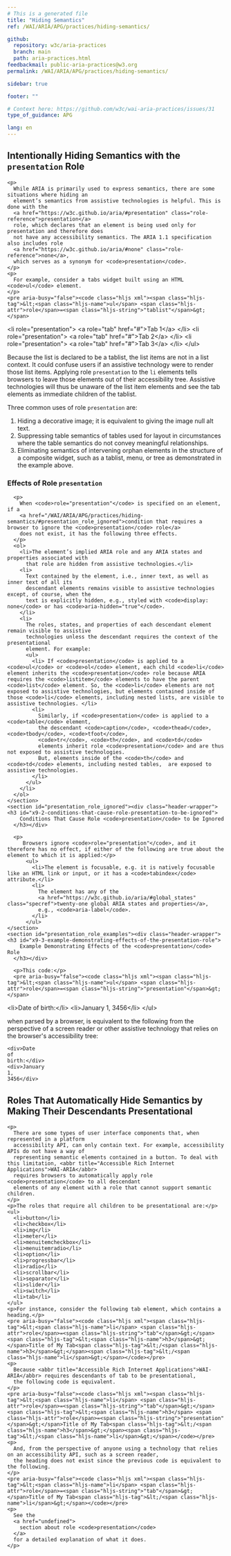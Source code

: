 ```yaml
---
# This is a generated file
title: "Hiding Semantics"
ref: /WAI/ARIA/APG/practices/hiding-semantics/

github:
  repository: w3c/aria-practices
  branch: main
  path: aria-practices.html
feedbackmail: public-aria-practices@w3.org
permalink: /WAI/ARIA/APG/practices/hiding-semantics/

sidebar: true

footer: ""

# Context here: https://github.com/w3c/wai-aria-practices/issues/31
type_of_guidance: APG

lang: en
---
```



<link rel="stylesheet" href="/content-assets/wai-aria-practices/styles.css">
<!-- Code highlighting styles -->
<link rel="stylesheet" href="/WAI/ARIA/APG/index/css/github.css">

<script>
const addBodyClass = "practice-page";
const enableSidebar = true;
if (addBodyClass) document.body.classList.add(addBodyClass);
if (enableSidebar) document.body.classList.add('has-sidebar');
</script>
    
<div>
<section id="presentation-role"><div class="header-wrapper"><h2 id="x9-intentionally-hiding-semantics-with-the-presentation-role">Intentionally Hiding Semantics with the <code>presentation</code> Role</h2></div>
    
    <p>
      While ARIA is primarily used to express semantics, there are some situations where hiding an
      element’s semantics from assistive technologies is helpful. This is done with the
      <a href="https://w3c.github.io/aria/#presentation" class="role-reference">presentation</a>
      role, which declares that an element is being used only for presentation and therefore does
      not have any accessibility semantics. The ARIA 1.1 specification also includes role
      <a href="https://w3c.github.io/aria/#none" class="role-reference">none</a>,
      which serves as a synonym for <code>presentation</code>.
    </p>
    <p>
      For example, consider a tabs widget built using an HTML <code>ul</code> element.
    </p>
    <pre aria-busy="false"><code class="hljs xml"><span class="hljs-tag">&lt;<span class="hljs-name">ul</span> <span class="hljs-attr">role</span>=<span class="hljs-string">"tablist"</span>&gt;</span>
  <span class="hljs-tag">&lt;<span class="hljs-name">li</span> <span class="hljs-attr">role</span>=<span class="hljs-string">"presentation"</span>&gt;</span>
    <span class="hljs-tag">&lt;<span class="hljs-name">a</span> <span class="hljs-attr">role</span>=<span class="hljs-string">"tab"</span> <span class="hljs-attr">href</span>=<span class="hljs-string">"#"</span>&gt;</span>Tab 1<span class="hljs-tag">&lt;/<span class="hljs-name">a</span>&gt;</span>
  <span class="hljs-tag">&lt;/<span class="hljs-name">li</span>&gt;</span>
  <span class="hljs-tag">&lt;<span class="hljs-name">li</span> <span class="hljs-attr">role</span>=<span class="hljs-string">"presentation"</span>&gt;</span>
    <span class="hljs-tag">&lt;<span class="hljs-name">a</span> <span class="hljs-attr">role</span>=<span class="hljs-string">"tab"</span> <span class="hljs-attr">href</span>=<span class="hljs-string">"#"</span>&gt;</span>Tab 2<span class="hljs-tag">&lt;/<span class="hljs-name">a</span>&gt;</span>
  <span class="hljs-tag">&lt;/<span class="hljs-name">li</span>&gt;</span>
  <span class="hljs-tag">&lt;<span class="hljs-name">li</span> <span class="hljs-attr">role</span>=<span class="hljs-string">"presentation"</span>&gt;</span>
    <span class="hljs-tag">&lt;<span class="hljs-name">a</span> <span class="hljs-attr">role</span>=<span class="hljs-string">"tab"</span> <span class="hljs-attr">href</span>=<span class="hljs-string">"#"</span>&gt;</span>Tab 3<span class="hljs-tag">&lt;/<span class="hljs-name">a</span>&gt;</span>
  <span class="hljs-tag">&lt;/<span class="hljs-name">li</span>&gt;</span>
<span class="hljs-tag">&lt;/<span class="hljs-name">ul</span>&gt;</span></code></pre>
    <p>
      Because the list is declared to be a tablist, the list items are not in a list context. It
      could confuse users if an assistive technology were to render those list items. Applying role
      <code>presentation</code> to the <code>li</code> elements tells browsers to leave those
      elements out of their accessibility tree. Assistive technologies will thus be unaware of the
      list item elements and see the tab elements as immediate children of the tablist.
    </p>
    <p>
      Three common uses of role <code>presentation</code> are:
    </p>
    <ol>
      <li>Hiding a decorative image; it is equivalent to giving the image null alt text. </li>
      <li>Suppressing table semantics of tables used for layout in circumstances where the table semantics do not convey meaningful relationships.</li>
      <li>Eliminating semantics of intervening orphan elements in the structure of a composite
        widget, such as a tablist, menu, or tree as demonstrated in the example above.</li>
    </ol>
    <section id="presentation_role_effects"><div class="header-wrapper"><h3 id="x9-1-effects-of-role-presentation">
        Effects of Role <code>presentation</code>
      </h3></div>
      
      <p>
        When <code>role="presentation"</code> is specified on an element, if a
        <a href="/WAI/ARIA/APG/practices/hiding-semantics/#presentation_role_ignored">condition that requires a browser to ignore the <code>presentation</code> role</a>
        does not exist, it has the following three effects.
      </p>
      <ol>
        <li>The element’s implied ARIA role and any ARIA states and properties associated with
          that role are hidden from assistive technologies.</li>
        <li>
          Text contained by the element, i.e., inner text, as well as inner text of all its
          descendant elements remains visible to assistive technologies except, of course, when the
          text is explicitly hidden, e.g., styled with <code>display: none</code> or has <code>aria-hidden="true"</code>.
        </li>
        <li>
          The roles, states, and properties of each descendant element remain visible to assistive
          technologies unless the descendant requires the context of the presentational
          element. For example:
          <ul>
            <li> If <code>presentation</code> is applied to a <code>ul</code> or <code>ol</code> element, each child <code>li</code> element inherits the <code>presentation</code> role because ARIA requires the <code>listitem</code> elements to have the parent <code>list</code> element. So, the <code>li</code> elements are not exposed to assistive technologies, but elements contained inside of those <code>li</code> elements, including nested lists, are visible to assistive technologies. </li>
            <li>
              Similarly, if <code>presentation</code> is applied to a <code>table</code> element,
              the descendant <code>caption</code>, <code>thead</code>, <code>tbody</code>, <code>tfoot</code>,
              <code>tr</code>, <code>th</code>, and <code>td</code>
              elements inherit role <code>presentation</code> and are thus not exposed to assistive technologies.
              But, elements inside of the <code>th</code> and <code>td</code> elements, including nested tables,  are exposed to assistive technologies.
            </li>
          </ul>
        </li>
      </ol>
    </section>
    <section id="presentation_role_ignored"><div class="header-wrapper"><h3 id="x9-2-conditions-that-cause-role-presentation-to-be-ignored">
        Conditions That Cause Role <code>presentation</code> to be Ignored
      </h3></div>
      
      <p>
         Browsers ignore <code>role="presentation"</code>, and it therefore has no effect, if either of the following are true about the element to which it is applied:</p>
          <ul>
            <li>The element is focusable, e.g. it is natively focusable like an HTML link or input, or it has a <code>tabindex</code> attribute.</li>
            <li>
              The element has any of the
              <a href="https://w3c.github.io/aria/#global_states" class="specref">twenty-one global ARIA states and properties</a>,
              e.g., <code>aria-label</code>.
            </li>
          </ul>
    </section>
    <section id="presentation_role_examples"><div class="header-wrapper"><h3 id="x9-3-example-demonstrating-effects-of-the-presentation-role">
        Example Demonstrating Effects of the <code>presentation</code> Role
      </h3></div>
      
      <p>This code:</p>
      <pre aria-busy="false"><code class="hljs xml"><span class="hljs-tag">&lt;<span class="hljs-name">ul</span> <span class="hljs-attr">role</span>=<span class="hljs-string">"presentation"</span>&gt;</span>
  <span class="hljs-tag">&lt;<span class="hljs-name">li</span>&gt;</span>Date of birth:<span class="hljs-tag">&lt;/<span class="hljs-name">li</span>&gt;</span>
  <span class="hljs-tag">&lt;<span class="hljs-name">li</span>&gt;</span>January 1, 3456<span class="hljs-tag">&lt;/<span class="hljs-name">li</span>&gt;</span>
<span class="hljs-tag">&lt;/<span class="hljs-name">ul</span>&gt;</span></code></pre>
      <p>when parsed by a browser, is equivalent to the following from the perspective of a screen reader or other assistive technology that relies on the browser's accessibility tree:
      </p>
      <pre aria-busy="false"><code class="hljs xml"><span class="hljs-tag">&lt;<span class="hljs-name">div</span>&gt;</span>Date of birth:<span class="hljs-tag">&lt;/<span class="hljs-name">div</span>&gt;</span>
  <span class="hljs-tag">&lt;<span class="hljs-name">div</span>&gt;</span>January 1, 3456<span class="hljs-tag">&lt;/<span class="hljs-name">div</span>&gt;</span></code></pre>
    </section>
  </section> <section id="children-presentational"><div class="header-wrapper"><h2 id="x10-roles-that-automatically-hide-semantics-by-making-their-descendants-presentational">Roles That Automatically Hide Semantics by Making Their Descendants Presentational</h2></div>
    
    <p>
      There are some types of user interface components that, when represented in a platform
      accessibility API, can only contain text. For example, accessibility APIs do not have a way of
      representing semantic elements contained in a button. To deal with this limitation, <abbr title="Accessible Rich Internet Applications">WAI-ARIA</abbr>
      requires browsers to automatically apply role <code>presentation</code> to all descendant
      elements of any element with a role that cannot support semantic children.
    </p>
    <p>The roles that require all children to be presentational are:</p>
    <ul>
      <li>button</li>
      <li>checkbox</li>
      <li>img</li>
      <li>meter</li>
      <li>menuitemcheckbox</li>
      <li>menuitemradio</li>
      <li>option</li>
      <li>progressbar</li>
      <li>radio</li>
      <li>scrollbar</li>
      <li>separator</li>
      <li>slider</li>
      <li>switch</li>
      <li>tab</li>
    </ul>
    <p>For instance, consider the following tab element, which contains a heading.</p>
    <pre aria-busy="false"><code class="hljs xml"><span class="hljs-tag">&lt;<span class="hljs-name">li</span> <span class="hljs-attr">role</span>=<span class="hljs-string">"tab"</span>&gt;</span><span class="hljs-tag">&lt;<span class="hljs-name">h3</span>&gt;</span>Title of My Tab<span class="hljs-tag">&lt;/<span class="hljs-name">h3</span>&gt;</span><span class="hljs-tag">&lt;/<span class="hljs-name">li</span>&gt;</span></code></pre>
    <p>
      Because <abbr title="Accessible Rich Internet Applications">WAI-ARIA</abbr> requires descendants of tab to be presentational,
      the following code is equivalent.
    </p>
    <pre aria-busy="false"><code class="hljs xml"><span class="hljs-tag">&lt;<span class="hljs-name">li</span> <span class="hljs-attr">role</span>=<span class="hljs-string">"tab"</span>&gt;</span><span class="hljs-tag">&lt;<span class="hljs-name">h3</span> <span class="hljs-attr">role</span>=<span class="hljs-string">"presentation"</span>&gt;</span>Title of My Tab<span class="hljs-tag">&lt;/<span class="hljs-name">h3</span>&gt;</span><span class="hljs-tag">&lt;/<span class="hljs-name">li</span>&gt;</span></code></pre>
    <p>
      And, from the perspective of anyone using a technology that relies on an accessibility API, such as a screen reader,
      the heading does not exist since the previous code is equivalent to the following.
    </p>
    <pre aria-busy="false"><code class="hljs xml"><span class="hljs-tag">&lt;<span class="hljs-name">li</span> <span class="hljs-attr">role</span>=<span class="hljs-string">"tab"</span>&gt;</span>Title of My Tab<span class="hljs-tag">&lt;/<span class="hljs-name">li</span>&gt;</span></code></pre>
    <p>
      See the
      <a href="undefined">
        section about role <code>presentation</code>
      </a>
      for a detailed explanation of what it does.
    </p>
  </section>
</div>
<script>
  var SkipToConfig = {
    settings: {
      skipTo: {
        displayOption: 'popup',
        attachElement: '#site-header',
        colorTheme: 'aria'
      }
    }
  };
</script>
<script src="/content-assets/wai-aria-practices/skipto.min.js"></script>
